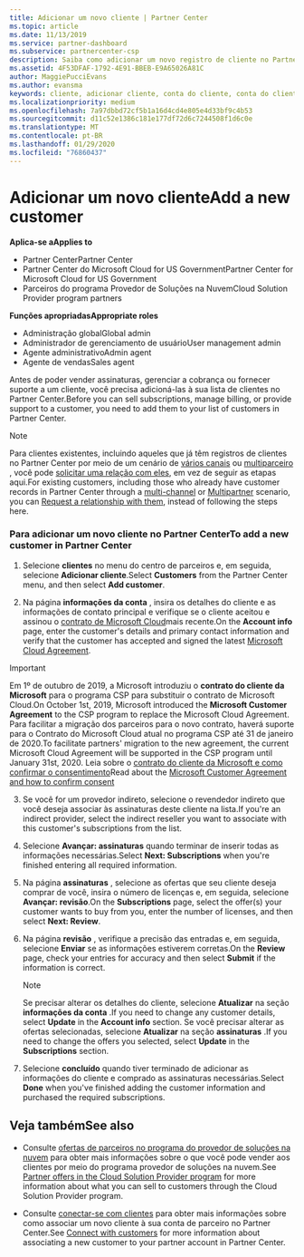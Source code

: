 ```yaml
---
title: Adicionar um novo cliente | Partner Center
ms.topic: article
ms.date: 11/13/2019
ms.service: partner-dashboard
ms.subservice: partnercenter-csp
description: Saiba como adicionar um novo registro de cliente no Partner Center. Em seguida, você pode vender as assinaturas de cliente, gerenciar a cobrança ou fornecer suporte ao cliente.
ms.assetid: 4F53DFAF-1792-4E91-BBEB-E9A65026A81C
author: MaggiePucciEvans
ms.author: evansma
keywords: cliente, adicionar cliente, conta do cliente, conta do cliente no Partner Center, clientes, adicionar clientes, criar conta do cliente
ms.localizationpriority: medium
ms.openlocfilehash: 7a97dbbd72cf5b1a16d4cd4e805e4d33bf9c4b53
ms.sourcegitcommit: d11c52e1386c181e177df72d6c7244508f1d6c0e
ms.translationtype: MT
ms.contentlocale: pt-BR
ms.lasthandoff: 01/29/2020
ms.locfileid: "76860437"
---
```

# <a name="add-a-new-customer"></a><span data-ttu-id="4e440-105">Adicionar um novo cliente</span><span class="sxs-lookup"><span data-stu-id="4e440-105">Add a new customer</span></span> 

<span data-ttu-id="4e440-106">**Aplica-se a**</span><span class="sxs-lookup"><span data-stu-id="4e440-106">**Applies to**</span></span>

- <span data-ttu-id="4e440-107">Partner Center</span><span class="sxs-lookup"><span data-stu-id="4e440-107">Partner Center</span></span>
- <span data-ttu-id="4e440-108">Partner Center do Microsoft Cloud for US Government</span><span class="sxs-lookup"><span data-stu-id="4e440-108">Partner Center for Microsoft Cloud for US Government</span></span>
- <span data-ttu-id="4e440-109">Parceiros do programa Provedor de Soluções na Nuvem</span><span class="sxs-lookup"><span data-stu-id="4e440-109">Cloud Solution Provider program partners</span></span>

<span data-ttu-id="4e440-110">**Funções apropriadas**</span><span class="sxs-lookup"><span data-stu-id="4e440-110">**Appropriate roles**</span></span>

- <span data-ttu-id="4e440-111">Administração global</span><span class="sxs-lookup"><span data-stu-id="4e440-111">Global admin</span></span>
- <span data-ttu-id="4e440-112">Administrador de gerenciamento de usuário</span><span class="sxs-lookup"><span data-stu-id="4e440-112">User management admin</span></span>
- <span data-ttu-id="4e440-113">Agente administrativo</span><span class="sxs-lookup"><span data-stu-id="4e440-113">Admin agent</span></span>
- <span data-ttu-id="4e440-114">Agente de vendas</span><span class="sxs-lookup"><span data-stu-id="4e440-114">Sales agent</span></span>


<span data-ttu-id="4e440-115">Antes de poder vender assinaturas, gerenciar a cobrança ou fornecer suporte a um cliente, você precisa adicioná-las à sua lista de clientes no Partner Center.</span><span class="sxs-lookup"><span data-stu-id="4e440-115">Before you can sell subscriptions, manage billing, or provide support to a customer, you need to add them to your list of customers in Partner  Center.</span></span>

>[!NOTE]
><span data-ttu-id="4e440-116">Para clientes existentes, incluindo aqueles que já têm registros de clientes no Partner Center por meio de um cenário de [vários canais](multichannel.md) ou [multiparceiro](multipartner.md) , você pode [solicitar uma relação com eles](request-a-relationship-with-a-customer.md), em vez de seguir as etapas aqui.</span><span class="sxs-lookup"><span data-stu-id="4e440-116">For existing customers, including those who already have customer records in Partner Center through a [multi-channel](multichannel.md) or [Multipartner](multipartner.md) scenario, you can [Request a relationship with them](request-a-relationship-with-a-customer.md), instead of following the steps here.</span></span>

### <a name="to-add-a-new-customer-in-partner-center"></a><span data-ttu-id="4e440-117">Para adicionar um novo cliente no Partner Center</span><span class="sxs-lookup"><span data-stu-id="4e440-117">To add a new customer in Partner Center</span></span>

1. <span data-ttu-id="4e440-118">Selecione **clientes** no menu do centro de parceiros e, em seguida, selecione **Adicionar cliente**.</span><span class="sxs-lookup"><span data-stu-id="4e440-118">Select **Customers** from the Partner Center menu, and then select **Add customer**.</span></span>

2. <span data-ttu-id="4e440-119">Na página **informações da conta** , insira os detalhes do cliente e as informações de contato principal e verifique se o cliente aceitou e assinou o [contrato de Microsoft Cloud](agreements.md)mais recente.</span><span class="sxs-lookup"><span data-stu-id="4e440-119">On the **Account info** page, enter the customer's details and primary contact information and verify that the customer has accepted and signed the latest [Microsoft Cloud Agreement](agreements.md).</span></span>

>[!IMPORTANT] 
> <span data-ttu-id="4e440-120">Em 1º de outubro de 2019, a Microsoft introduziu o **contrato do cliente da Microsoft** para o programa CSP para substituir o contrato de Microsoft Cloud.</span><span class="sxs-lookup"><span data-stu-id="4e440-120">On October 1st, 2019, Microsoft introduced the **Microsoft Customer Agreement** to the CSP program to replace the Microsoft Cloud Agreement.</span></span> <span data-ttu-id="4e440-121">Para facilitar a migração dos parceiros para o novo contrato, haverá suporte para o Contrato do Microsoft Cloud atual no programa CSP até 31 de janeiro de 2020.</span><span class="sxs-lookup"><span data-stu-id="4e440-121">To facilitate partners' migration to the new agreement, the current Microsoft Cloud Agreement will be supported in the CSP program until January 31st, 2020.</span></span> <span data-ttu-id="4e440-122">Leia sobre o [contrato do cliente da Microsoft e como confirmar o consentimento](confirm-customer-agreement.md)</span><span class="sxs-lookup"><span data-stu-id="4e440-122">Read about the [Microsoft Customer Agreement and how to confirm consent](confirm-customer-agreement.md)</span></span>
  
3. <span data-ttu-id="4e440-123">Se você for um provedor indireto, selecione o revendedor indireto que você deseja associar às assinaturas deste cliente na lista.</span><span class="sxs-lookup"><span data-stu-id="4e440-123">If you're an indirect provider, select the indirect reseller you want to associate with this customer's subscriptions from the list.</span></span>

4. <span data-ttu-id="4e440-124">Selecione **Avançar: assinaturas** quando terminar de inserir todas as informações necessárias.</span><span class="sxs-lookup"><span data-stu-id="4e440-124">Select **Next: Subscriptions** when you're finished entering all required information.</span></span>

5. <span data-ttu-id="4e440-125">Na página **assinaturas** , selecione as ofertas que seu cliente deseja comprar de você, insira o número de licenças e, em seguida, selecione **Avançar: revisão**.</span><span class="sxs-lookup"><span data-stu-id="4e440-125">On the **Subscriptions** page, select the offer(s) your customer wants to buy from you, enter the number of licenses, and then select **Next: Review**.</span></span>

6. <span data-ttu-id="4e440-126">Na página **revisão** , verifique a precisão das entradas e, em seguida, selecione **Enviar** se as informações estiverem corretas.</span><span class="sxs-lookup"><span data-stu-id="4e440-126">On the **Review** page, check your entries for accuracy and then select **Submit** if the information is correct.</span></span>

    >[!NOTE]
    ><span data-ttu-id="4e440-127">Se precisar alterar os detalhes do cliente, selecione **Atualizar** na seção **informações da conta** .</span><span class="sxs-lookup"><span data-stu-id="4e440-127">If you need to change any customer details, select **Update** in the **Account info** section.</span></span> <span data-ttu-id="4e440-128">Se você precisar alterar as ofertas selecionadas, selecione **Atualizar** na seção **assinaturas** .</span><span class="sxs-lookup"><span data-stu-id="4e440-128">If you need to change the offers you selected, select **Update** in the **Subscriptions** section.</span></span>

7. <span data-ttu-id="4e440-129">Selecione **concluído** quando tiver terminado de adicionar as informações do cliente e comprado as assinaturas necessárias.</span><span class="sxs-lookup"><span data-stu-id="4e440-129">Select **Done** when you've finished adding the customer information and purchased the required subscriptions.</span></span>

## <a name="see-also"></a><span data-ttu-id="4e440-130">Veja também</span><span class="sxs-lookup"><span data-stu-id="4e440-130">See also</span></span>

- <span data-ttu-id="4e440-131">Consulte [ofertas de parceiros no programa do provedor de soluções na nuvem](csp-offers.md) para obter mais informações sobre o que você pode vender aos clientes por meio do programa provedor de soluções na nuvem.</span><span class="sxs-lookup"><span data-stu-id="4e440-131">See [Partner offers in the Cloud Solution Provider program](csp-offers.md) for more information about what you can sell to customers through the Cloud Solution Provider program.</span></span>

- <span data-ttu-id="4e440-132">Consulte [conectar-se com clientes](customer-accounts.md) para obter mais informações sobre como associar um novo cliente à sua conta de parceiro no Partner Center.</span><span class="sxs-lookup"><span data-stu-id="4e440-132">See [Connect with customers](customer-accounts.md) for more information about associating a new customer to your partner account in Partner Center.</span></span>
